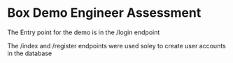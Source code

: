 # Box Demo Engineer Assessment


The Entry point for the demo is in the /login endpoint

The /index and /register endpoints were used soley to create user accounts in the database
